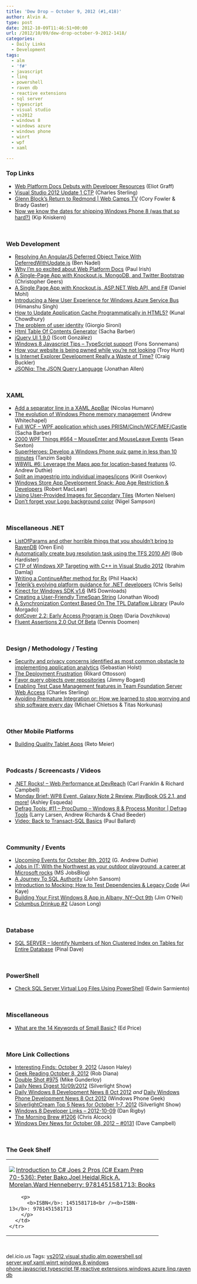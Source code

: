 ```yaml
---
title: 'Dew Drop – October 9, 2012 (#1,418)'
author: Alvin A.
type: post
date: 2012-10-09T11:46:51+00:00
url: /2012/10/09/dew-drop-october-9-2012-1418/
categories:
  - Daily Links
  - Development
tags:
  - alm
  - 'f#'
  - javascript
  - linq
  - powershell
  - raven db
  - reactive extensions
  - sql server
  - typescript
  - visual studio
  - vs2012
  - windows 8
  - windows azure
  - windows phone
  - winrt
  - wpf
  - xaml

---
```

### <a name="top"></a>Top Links

  * <a href="http://blogs.msdn.com/b/ie/archive/2012/10/08/web-platform-docs-debuts-with-developer-resources.aspx" target="_blank">Web Platform Docs Debuts with Developer Resources</a> (Eliot Graff)
  * <a href="http://blogs.msdn.com/b/visualstudioalm/archive/2012/10/08/visual-studio-2012-update-1-ctp.aspx" target="_blank">Visual Studio 2012 Update 1 CTP</a> (Charles Sterling)
  * <a href="http://channel9.msdn.com/Shows/Web+Camps+TV/Glenn-Blocks-Return-to-Redmond" target="_blank">Glenn Block&#8217;s Return to Redmond | Web Camps TV</a> (Cory Fowler & Brady Gaster)
  * <a href="http://feedproxy.google.com/~r/liveside/~3/IfttYfzKmRI/" target="_blank">Now we know the dates for shipping Windows Phone 8 (was that so hard?)</a> (Kip Kniskern)

&#160;

### <a name="web"></a>Web Development

  * <a href="http://www.bennadel.com/blog/2431-Resolving-An-AngularJS-Deferred-Object-Twice-With-DeferredWithUpdate-js.htm" target="_blank">Resolving An AngularJS Deferred Object Twice With DeferredWithUpdate.js</a> (Ben Nadel)
  * <a href="http://paulirish.com/2012/why-im-so-excited-about-web-platform-docs/" target="_blank">Why I&#8217;m so excited about Web Platform Docs</a> (Paul Irish)
  * <a href="http://feeds.dzone.com/~r/zones/dotnet/~3/BPjuWSbnMn8/single-page-app-knockoutjs" target="_blank">A Single-Page App with Knockout.js, MongoDB, and Twitter Bootstrap</a> (Christopher Geers)
  * <a href="http://feedproxy.google.com/~r/BloggemDano/~3/OhsjKOycxVo/a-single-page-app-with-knockoutjs.html" target="_blank">A Single Page App with Knockout.js, ASP.NET Web API, and F#</a> (Daniel Mohl)
  * <a href="http://blogs.msdn.com/b/windowsazure/archive/2012/10/08/introducing-a-new-user-experience-for-windows-azure-service-bus.aspx" target="_blank">Introducing a New User Experience for Windows Azure Service Bus</a> (Himanshu Singh)
  * <a href="http://feedproxy.google.com/~r/kunal2383/~3/rKbzdH8Mq1Y/how-to-update-application-cache-programmatically-in-html5.html" target="_blank">How to Update Application Cache Programmatically in HTML5?</a> (Kunal Chowdhury)
  * <a href="http://feeds.dzone.com/~r/zones/css/~3/njMLjD31Rws/problem-user-identity" target="_blank">The problem of user identity</a> (Giorgio Sironi)
  * <a href="http://sachabarbs.wordpress.com/2012/10/08/html-table-of-contents-generator/" target="_blank">Html Table Of Contents Generator</a> (Sacha Barber)
  * <a href="http://blog.jqueryui.com/2012/10/jquery-ui-1-9-0/" target="_blank">jQuery UI 1.9.0</a> (Scott González)
  * <a href="http://www.reflectionit.nl/Blog/PermaLink96b25405-bb09-45dc-af94-769b9c453155.aspx" target="_blank">Windows 8 Javascript Tips &#8211; TypeScript support</a> (Fons Sonnemans)
  * <a href="http://feedproxy.google.com/~r/TroyHunt/~3/o5W0eZ8UlM0/how-your-website-is-being-pwned-while.html" target="_blank">How your website is being pwned while you’re not looking</a> (Troy Hunt)
  * <a href="http://feedproxy.google.com/~r/SitepointFeed/~3/q1TvpvOSz00/" target="_blank">Is Internet Explorer Development Really a Waste of Time?</a> (Craig Buckler)
  * <a href="http://www.infoq.com/news/2012/10/JSONiq" target="_blank">JSONiq: The JSON Query Language</a> (Jonathan Allen)

&#160;

### <a name="silverlight"></a>XAML

  * <a href="http://blog.humann.info/post/2012/10/09/Add-a-separator-line-in-a-XAML-AppBar-Windows-8-Modern-UI.aspx" target="_blank">Add a separator line in a XAML AppBar</a> (Nicolas Humann)
  * <a href="http://windowsteamblog.com/windows_phone/b/wpdev/archive/2012/10/08/the-evolution-of-windows-phone-memory-management.aspx" target="_blank">The evolution of Windows Phone memory management</a> (Andrew Whitechapel)
  * <a href="http://sachabarbs.wordpress.com/2012/10/09/full-wcf-wpf-application-which-uses-prismcinchwcfmefcastle/" target="_blank">Full WCF – WPF application which uses PRISM/Cinch/WCF/MEF/Castle</a> (Sacha Barber)
  * <a href="http://wpf.2000things.com/2012/10/09/664-mouseenter-and-mouseleave-events/" target="_blank">2000 WPF Things #664 – MouseEnter and MouseLeave Events</a> (Sean Sexton)
  * <a href="http://feedproxy.google.com/~r/CodeTVnet/~3/QjbFT3Wq7pc/" target="_blank">SuperHeroes: Develop a Windows Phone quiz game in less than 10 minutes</a> (Tanzim Saqib)
  * <a href="http://feeds.devhammer.net/~r/devhammer/~3/oa7BY_1VN4o/w8wil-6-leverage-the-maps-app-for-location-based-features" target="_blank">W8WIL #6: Leverage the Maps app for location-based features</a> (G. Andrew Duthie)
  * <a href="http://blogs.msdn.com/b/kirillosenkov/archive/2012/10/08/split-an-imagestrip-into-individual-images-icons.aspx" target="_blank">Split an imagestrip into individual images/icons</a> (Kirill Osenkov)
  * <a href="http://mobile.dzone.com/articles/windows-store-app-development-4" target="_blank">Windows Store App Development Snack: App Age Restriction & Developers</a> (Robert MacLean)
  * <a href="http://www.sharpgis.net/post.aspx?id=bdd2764c-f943-439d-9e81-8a943929324d" target="_blank">Using User-Provided Images for Secondary Tiles</a> (Morten Nielsen)
  * <a href="http://compiledexperience.com/blog/posts/dont-forget-your-logo-background-color" target="_blank">Don’t forget your Logo background color</a> (Nigel Sampson)

&#160;

### <a name="dotnet"></a>Miscellaneous .NET

  * <a href="http://feedproxy.google.com/~r/AyendeRahien/~3/FKlNCNTEUvs/listofparams-and-other-horrible-things-that-you-shouldnrsquo-t-bring-to-ravendb" target="_blank">ListOfParams and other horrible things that you shouldn’t bring to RavenDB</a> (Oren Eini)
  * <a href="http://geekswithblogs.net/BobHardister/archive/2012/10/08/automatically-create-bug-resolution-task-using-the-tfs-2010-api.aspx" target="_blank">Automatically create bug resolution task using the TFS 2010 API</a> (Bob Hardister)
  * <a href="http://blogs.msdn.com/b/vcblog/archive/2012/10/08/10357555.aspx" target="_blank">CTP of Windows XP Targeting with C++ in Visual Studio 2012</a> (Ibrahim Damlaj)
  * <a href="http://feeds.haacked.com/~r/haacked/~3/RHjzF8BCCTo/writing-a-continueafter-method-for-rx.aspx" target="_blank">Writing a ContinueAfter method for Rx</a> (Phil Haack)
  * <a href="http://www.sellsbrothers.com/posts/Details/12722" target="_blank">Telerik’s evolving platform guidance for .NET developers</a> (Chris Sells)
  * <a href="http://www.microsoft.com/en-us/download/details.aspx?id=34808&WT.mc_id=rss_alldownloads_all" target="_blank">Kinect for Windows SDK v1.6</a> (MS Downloads)
  * <a href="http://www.blackbeltcoder.com/Articles/time/creating-a-user-friendly-timespan-string" target="_blank">Creating a User-Friendly TimeSpan String</a> (Jonathan Wood)
  * <a href="http://feeds.paulomorgado.net/~r/PauloMorgado/Blogs/EN/~3/bwOHUAQeGxI/a-synchronization-context-based-on-the-tpl-dataflow-library.aspx" target="_blank">A Synchronization Context Based On The TPL Dataflow Library</a> (Paulo Morgado)
  * <a href="http://blogs.jetbrains.com/dotnet/2012/10/dotcover-22-early-access-program-is-open/" target="_blank">dotCover 2.2: Early Access Program is Open</a> (Daria Dovzhikova)
  * <a href="http://feeds.dzone.com/~r/zones/dotnet/~3/QmlsUkw0oS8/fluent-assertions-20-out-beta" target="_blank">Fluent Assertions 2.0 Out Of Beta</a> (Dennis Doomen)

&#160;

### <a name="design"></a>Design / Methodology / Testing

  * <a href="http://feedproxy.google.com/~r/PreemptiveSolutionsBlog/~3/qZx_tET7s8U/370" target="_blank">Security and privacy concerns identified as most common obstacle to implementing application analytics</a> (Sebastian Holst)
  * <a href="http://feedproxy.google.com/~r/jayway/posts/~3/Fn-fl4HlYvk/" target="_blank">The Deployment Frustration</a> (Rikard Ottosson)
  * <a href="http://feedproxy.google.com/~r/LosTechies/~3/b6DbFU8lmoc/" target="_blank">Favor query objects over repositories</a> (Jimmy Bogard)
  * <a href="http://blogs.msdn.com/b/visualstudioalm/archive/2012/10/08/enabling-test-case-management-features-in-team-foundation-server-web-access.aspx" target="_blank">Enabling Test Case Management features in Team Foundation Server Web Access</a> (Charles Sterling)
  * <a href="http://blog.assembla.com/assemblablog/tabid/12618/bid/90559/Avoiding-Premature-Integration-or-How-we-learned-to-stop-worrying-and-ship-software-every-day.aspx" target="_blank">Avoiding Premature Integration or: How we learned to stop worrying and ship software every day</a> (Michael Chletsos & Titas Norkunas)

&#160;

### <a name="mobile"></a>Other Mobile Platforms

  * <a href="http://feedproxy.google.com/~r/blogspot/hsDu/~3/0SB4tcIVYQo/building-quality-tablet-apps.html" target="_blank">Building Quality Tablet Apps</a> (Reto Meier)

&#160;

### <a name="podcasts"></a>Podcasts / Screencasts / Videos

  * <a href="http://www.dotnetrocks.com/default.aspx?ShowNum=809" target="_blank">.NET Rocks! &#8211; Web Performance at DevReach</a> (Carl Franklin & Richard Campbell)
  * <a href="http://feedproxy.google.com/~r/wmexperts/~3/EUK6-esy1Sw/story01.htm" target="_blank">Monday Brief: WP8 Event, Galaxy Note 2 Review, PlayBook OS 2.1, and more!</a> (Ashley Esqueda)
  * <a href="http://channel9.msdn.com/Shows/Defrag-Tools/Defrag-Tools-11-ProcDump-Windows-8--Process-Monitor" target="_blank">Defrag Tools: #11 &#8211; ProcDump &#8211; Windows 8 & Process Monitor | Defrag Tools</a> (Larry Larsen, Andrew Richards & Chad Beeder)
  * <a href="http://blog.pluralsight.com/2012/10/08/video-back-to-transact-sql-basics/" target="_blank">Video: Back to Transact-SQL Basics</a> (Paul Ballard)

&#160;

### <a name="events"></a>Community / Events

  * <a href="http://feeds.devhammer.net/~r/devhammer/~3/FL8uaLF7azc/upcoming-events-for-october-8th-2012" target="_blank">Upcoming Events for October 8th, 2012</a> (G. Andrew Duthie)
  * <a href="http://feeds.microsoftjobsblog.com/~r/MicrosoftJobsBlog/~3/SsCkOEUp69Y/northwest-lifestyle" target="_blank">Jobs in IT: With the Northwest as your outdoor playground, a career at Microsoft rocks</a> (MS JobsBlog)
  * <a href="http://feedproxy.google.com/~r/sqlserverpedia/~3/PJL1fnUVxJk/" target="_blank">A Journey To SQL Authority</a> (John Sansom)
  * <a href="http://feedproxy.google.com/~r/Typemock/~3/DN2Nj5WtxRw/" target="_blank">Introduction to Mocking: How to Test Dependencies & Legacy Code</a> (Avi Kaye)
  * <a href="http://blogs.msdn.com/b/jimoneil/archive/2012/10/08/building-your-first-windows-8-app-in-albany-ny-oct-9th.aspx" target="_blank">Building Your First Windows 8 App in Albany, NY–Oct 9th</a> (Jim O&#8217;Neil)
  * <a href="https://github.com/blog/1285-columbus-drinkup-2" target="_blank">Columbus Drinkup #2</a> (Jason Long)

&#160;

### <a name="sql"></a>Database

  * <a href="http://blog.sqlauthority.com/2012/10/09/sql-server-identify-numbers-of-non-clustered-index-on-tables-for-entire-database/" target="_blank">SQL SERVER – Identify Numbers of Non Clustered Index on Tables for Entire Database</a> (Pinal Dave)

&#160;

### <a name="ps"></a>PowerShell

  * <a href="http://feedproxy.google.com/~r/MSSQLTips-LatestSqlServerTips/~3/91nwnJlHxdY/tip.asp" target="_blank">Check SQL Server Virtual Log Files Using PowerShell</a> (Edwin Sarmiento)

&#160;

### <a name="misc"></a>Miscellaneous

  * <a href="http://blogs.msdn.com/b/smallbasic/archive/2012/10/08/what-are-the-14-keywords-of-small-basic.aspx" target="_blank">What are the 14 Keywords of Small Basic?</a> (Ed Price)

&#160;

### <a name="links"></a>More Link Collections

  * <a href="http://jasonhaley.com/blog/post.aspx?id=051bc8a7-59b8-4e11-82ff-6c941fc4c77a" target="_blank">Interesting Finds: October 9, 2012</a> (Jason Haley)
  * <a href="http://feedproxy.google.com/~r/RegularGeek/~3/-iBeR8qGEXo/" target="_blank">Geek Reading October 8, 2012</a> (Rob Diana)
  * <a href="http://afreshcup.com/home/2012/10/9/double-shot-975.html" target="_blank">Double Shot #975</a> (Mike Gunderloy)
  * <a href="http://feedproxy.google.com/~r/silverlightshow/~3/_Lbca3yhdmM/Daily-News-Digest-10-09-2012.aspx" target="_blank">Daily News Digest 10/09/2012</a> (Silverlight Show)
  * <a href="http://www.windowsphonegeek.com/windows-8-news/Daily-Windows-8-Development-News-8-Oct-2012" target="_blank">Daily Windows 8 Development News 8 Oct 2012</a> _and_ <a href="http://feedproxy.google.com/~r/Windowsphonegeek/~3/sgFN-th7_04/Daily-Windows-Phone-Development-News-8-Oct-2012" target="_blank">Daily Windows Phone Development News 8 Oct 2012</a> (Windows Phone Geek)
  * <a href="http://feedproxy.google.com/~r/silverlightshow/~3/kXtxiJ1mY58/SilverlightCream-Top-5-News-for-October-1-7-2012.aspx" target="_blank">SilverlightCream Top 5 News for October 1-7, 2012</a> (Silverlight Show)
  * <a href="http://danrigby.com/2012/10/08/windows-8-developer-links-2012-10-09/" target="_blank">Windows 8 Developer Links – 2012-10-09</a> (Dan Rigby)
  * <a href="http://feedproxy.google.com/~r/ReflectivePerspective/~3/-g-Tt26p2bc/" target="_blank">The Morning Brew #1206</a> (Chris Alcock)
  * <a href="http://www.windowsdevnews.com/Blogs.aspx?ID=198" target="_blank">Windows Dev News for October 08, 2012 &#8211; #0131</a> (Dave Campbell)

&#160;

### <a name="shelf"></a>The Geek Shelf

<div style="padding-bottom: 0px; margin: 0px; padding-left: 0px; padding-right: 0px; display: inline; float: none; padding-top: 0px" id="scid:7dc1bd33-94bd-46fd-a20b-0131235bcd47:8d617c6e-f89c-4a0b-9ec2-3787019f17dc" class="wlWriterEditableSmartContent">
  <table cellspacing="0" cellpadding="2" width="400" border="0" unselectable="on">
    <tr>
      <td valign="top" width="400">
        <p>
          <a title="Introduction to C# Joes 2 Pros (C# Exam Prep 70-536): Peter Bako,Joel Heidal,Rick A. Morelan,Ward Henneberry: 9781451581713: Books" href="http://www.amazon.com/exec/obidos/ASIN/1451581718/alvinashcraft-20"><img data-recalc-dims="1" decoding="async" src="https://i0.wp.com/images.amazon.com/images/P/1451581718.01.MZZZZZZZ.jpg?w=660" border="0" align="left" style="float:left" />Introduction to C# Joes 2 Pros (C# Exam Prep 70-536): Peter Bako,Joel Heidal,Rick A. Morelan,Ward Henneberry: 9781451581713: Books</a>
        </p>
        
        <p>
          <b>ISBN</b>: 1451581718<br /><b>ISBN-13</b>: 9781451581713
        </p>
      </td>
    </tr>
  </table>
</div>

&#160;

<div style="padding-bottom: 0px; margin: 0px; padding-left: 0px; padding-right: 0px; display: inline; float: none; padding-top: 0px" id="scid:0767317B-992E-4b12-91E0-4F059A8CECA8:f72c7a1d-34ff-43b0-9db1-cd617e914353" class="wlWriterEditableSmartContent">
  del.icio.us Tags: <a href="http://del.icio.us/popular/vs2012" rel="tag">vs2012</a>,<a href="http://del.icio.us/popular/visual+studio" rel="tag">visual studio</a>,<a href="http://del.icio.us/popular/alm" rel="tag">alm</a>,<a href="http://del.icio.us/popular/powershell" rel="tag">powershell</a>,<a href="http://del.icio.us/popular/sql+server" rel="tag">sql server</a>,<a href="http://del.icio.us/popular/wpf" rel="tag">wpf</a>,<a href="http://del.icio.us/popular/xaml" rel="tag">xaml</a>,<a href="http://del.icio.us/popular/winrt" rel="tag">winrt</a>,<a href="http://del.icio.us/popular/windows+8" rel="tag">windows 8</a>,<a href="http://del.icio.us/popular/windows+phone" rel="tag">windows phone</a>,<a href="http://del.icio.us/popular/javascript" rel="tag">javascript</a>,<a href="http://del.icio.us/popular/typescript" rel="tag">typescript</a>,<a href="http://del.icio.us/popular/f%23" rel="tag">f#</a>,<a href="http://del.icio.us/popular/reactive+extensions" rel="tag">reactive extensions</a>,<a href="http://del.icio.us/popular/windows+azure" rel="tag">windows azure</a>,<a href="http://del.icio.us/popular/linq" rel="tag">linq</a>,<a href="http://del.icio.us/popular/raven+db" rel="tag">raven db</a>
</div>
